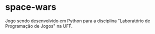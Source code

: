 # space-wars
Jogo sendo desenvolvido em Python para a disciplina "Laboratório de Programação de Jogos" na UFF.
